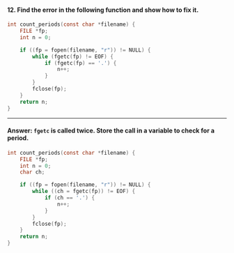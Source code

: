 #### 12. Find the error in the following function and show how to fix it.

```c
int count_periods(const char *filename) {
    FILE *fp;
    int n = 0;

    if ((fp = fopen(filename, "r")) != NULL) {
        while (fgetc(fp) != EOF) {
            if (fgetc(fp) == '.') {
                n++;
            }
        }
        fclose(fp);
    }
    return n;
}
```

---

#### Answer: `fgetc` is called twice. Store the call in a variable to check for a period.

```c
int count_periods(const char *filename) {
    FILE *fp;
    int n = 0;
    char ch;

    if ((fp = fopen(filename, "r")) != NULL) {
        while ((ch = fgetc(fp)) != EOF) {
            if (ch == '.') {
                n++;
            }
        }
        fclose(fp);
    }
    return n;
}
```

